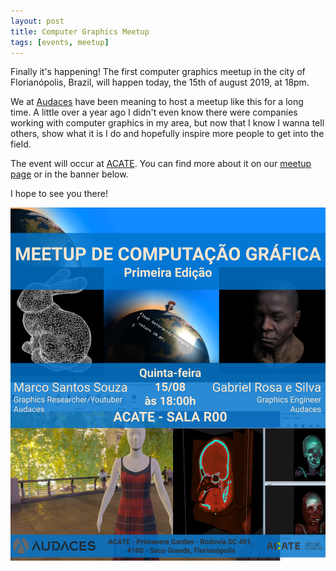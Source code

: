 ```yaml
---
layout: post
title: Computer Graphics Meetup
tags: [events, meetup]
---
```


Finally it's happening! The first computer graphics meetup in the city of Florianópolis, Brazil, will happen today, the 15th of august 2019, at 18pm. 

We at [Audaces](https://www.audaces.com) have been meaning to host a meetup like this for a long time. A little over a year ago I didn't even know there were companies working with computer graphics in my area, but now that I know I wanna tell others, show what it is I do and hopefully inspire more people to get into the field.

The event will occur at [ACATE](https://www.acate.com.br/). You can find more about it on our [meetup page](https://www.meetup.com/pt-BR/Meetup-de-Computacao-Grafica-em-Florianopolis/events/263805407/) or in the banner below.

I hope to see you there!

![Computer Graphics Meetup Banner](/img/first_meetup.png)
